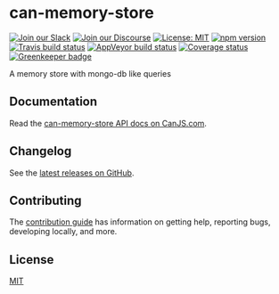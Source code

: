# can-memory-store

[![Join our Slack](https://img.shields.io/badge/slack-join%20chat-611f69.svg)](https://www.bitovi.com/community/slack?utm_source=badge&utm_medium=badge&utm_campaign=pr-badge&utm_content=badge)
[![Join our Discourse](https://img.shields.io/discourse/https/forums.bitovi.com/posts.svg)](https://forums.bitovi.com/?utm_source=badge&utm_medium=badge&utm_campaign=pr-badge&utm_content=badge)
[![License: MIT](https://img.shields.io/badge/license-MIT-blue.svg)](https://github.com/canjs/can-memory-store/blob/master/LICENSE)
[![npm version](https://badge.fury.io/js/can-memory-store.svg)](https://www.npmjs.com/package/can-memory-store)
[![Travis build status](https://travis-ci.org/canjs/can-memory-store.svg?branch=master)](https://travis-ci.org/canjs/can-memory-store)
[![AppVeyor build status](https://ci.appveyor.com/api/projects/status/github/canjs/can-memory-store?branch=master&svg=true)](https://ci.appveyor.com/project/matthewp/can-memory-store)
[![Coverage status](https://coveralls.io/repos/github/canjs/can-memory-store/badge.svg?branch=master)](https://coveralls.io/github/canjs/can-memory-store?branch=master)
[![Greenkeeper badge](https://badges.greenkeeper.io/canjs/can-memory-store.svg)](https://greenkeeper.io/)

A memory store with mongo-db like queries

## Documentation

Read the [can-memory-store API docs on CanJS.com](https://canjs.com/doc/can-memory-store.html).

## Changelog

See the [latest releases on GitHub](https://github.com/canjs/can-memory-store/releases).

## Contributing

The [contribution guide](https://github.com/canjs/can-memory-store/blob/master/CONTRIBUTING.md) has information on getting help, reporting bugs, developing locally, and more.

## License

[MIT](https://github.com/canjs/can-memory-store/blob/master/LICENSE)
